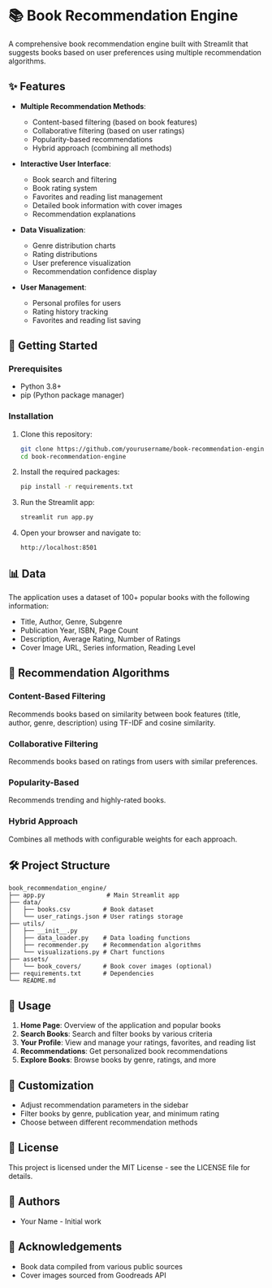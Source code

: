 # 📚 Book Recommendation Engine

A comprehensive book recommendation engine built with Streamlit that suggests books based on user preferences using multiple recommendation algorithms.

## ✨ Features

- **Multiple Recommendation Methods**:
  - Content-based filtering (based on book features)
  - Collaborative filtering (based on user ratings)
  - Popularity-based recommendations
  - Hybrid approach (combining all methods)

- **Interactive User Interface**:
  - Book search and filtering
  - Book rating system
  - Favorites and reading list management
  - Detailed book information with cover images
  - Recommendation explanations

- **Data Visualization**:
  - Genre distribution charts
  - Rating distributions
  - User preference visualization
  - Recommendation confidence display

- **User Management**:
  - Personal profiles for users
  - Rating history tracking
  - Favorites and reading list saving

## 🚀 Getting Started

### Prerequisites

- Python 3.8+
- pip (Python package manager)

### Installation

1. Clone this repository:
   ```bash
   git clone https://github.com/yourusername/book-recommendation-engine.git
   cd book-recommendation-engine
   ```

2. Install the required packages:
   ```bash
   pip install -r requirements.txt
   ```

3. Run the Streamlit app:
   ```bash
   streamlit run app.py
   ```

4. Open your browser and navigate to:
   ```
   http://localhost:8501
   ```

## 📊 Data

The application uses a dataset of 100+ popular books with the following information:
- Title, Author, Genre, Subgenre
- Publication Year, ISBN, Page Count
- Description, Average Rating, Number of Ratings
- Cover Image URL, Series information, Reading Level

## 🧠 Recommendation Algorithms

### Content-Based Filtering
Recommends books based on similarity between book features (title, author, genre, description) using TF-IDF and cosine similarity.

### Collaborative Filtering
Recommends books based on ratings from users with similar preferences.

### Popularity-Based
Recommends trending and highly-rated books.

### Hybrid Approach
Combines all methods with configurable weights for each approach.

## 🛠️ Project Structure

```
book_recommendation_engine/
├── app.py                 # Main Streamlit app
├── data/
│   ├── books.csv         # Book dataset
│   └── user_ratings.json # User ratings storage
├── utils/
│   ├── __init__.py
│   ├── data_loader.py    # Data loading functions
│   ├── recommender.py    # Recommendation algorithms
│   └── visualizations.py # Chart functions
├── assets/
│   └── book_covers/      # Book cover images (optional)
├── requirements.txt      # Dependencies
└── README.md
```

## 📝 Usage

1. **Home Page**: Overview of the application and popular books
2. **Search Books**: Search and filter books by various criteria
3. **Your Profile**: View and manage your ratings, favorites, and reading list
4. **Recommendations**: Get personalized book recommendations
5. **Explore Books**: Browse books by genre, ratings, and more

## 🔧 Customization

- Adjust recommendation parameters in the sidebar
- Filter books by genre, publication year, and minimum rating
- Choose between different recommendation methods

## 📄 License

This project is licensed under the MIT License - see the LICENSE file for details.

## 👤 Authors

- Your Name - Initial work

## 🙏 Acknowledgements

- Book data compiled from various public sources
- Cover images sourced from Goodreads API 